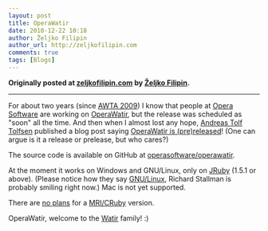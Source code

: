 ```yaml
---
layout: post
title: OperaWatir
date: 2010-12-22 10:18
author: Željko Filipin
author_url: http://zeljkofilipin.com
comments: true
tags: [Blogs]
---
```

<!--more-->
<strong>Originally posted at <a href="http://zeljkofilipin.com/operawatir/">zeljkofilipin.com</a> by <a href="http://zeljkofilipin.com/">Željko Filipin</a>.</strong>
<hr />

For about two years (since <a href="http://awta.wikispaces.com/AWTA+2009">AWTA 2009</a>) I know that people at <a href="http://www.opera.com/">Opera Software</a> are working on <a href="http://operawatir.org/">OperaWatir</a>, but the release was scheduled as "soon" all the time. And then when I almost lost any hope, <a href="http://home.e-tjenesten.org/~ato/">Andreas Tolf Tolfsen</a> published a blog post saying <a href="http://my.opera.com/core/blog/operawatir-pre-release">OperaWatir is (pre)released</a>! (One can argue is it a release or prelease, but who cares?)

The source code is available on GitHub at <a href="https://github.com/operasoftware/operawatir">operasoftware/operawatir</a>.

At the moment it works on Windows and GNU/Linux, only on <a href="http://jruby.org/">JRuby</a> (1.5.1 or above). (Please notice how they say <a href="http://en.wikipedia.org/wiki/GNU/Linux_naming_controversy">GNU/Linux</a>, Richard Stallman is probably smiling right now.) Mac is not yet supported.

There are <a href="http://rubyforge.org/pipermail/wtr-development/2010-December/002735.html">no plans</a> for a <a href="http://en.wikipedia.org/wiki/Ruby_MRI">MRI/CRuby</a> version.

OperaWatir, welcome to the <a href="http://watir.com/">Watir</a> family! :)
